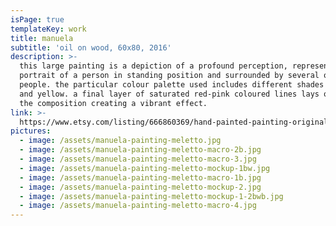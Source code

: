```yaml
---
isPage: true
templateKey: work
title: manuela
subtitle: 'oil on wood, 60x80, 2016'
description: >-
  this large painting is a depiction of a profound perception, represented as a
  portrait of a person in standing position and surrounded by several other
  people. the particular colour palette used includes different shades of green
  and yellow. a final layer of saturated red-pink coloured lines lays on top of
  the composition creating a vibrant effect.
link: >-
  https://www.etsy.com/listing/666860369/hand-painted-painting-original?ref=shop_home_active_8&frs=1
pictures:
  - image: /assets/manuela-painting-meletto.jpg
  - image: /assets/manuela-painting-meletto-macro-2b.jpg
  - image: /assets/manuela-painting-meletto-macro-3.jpg
  - image: /assets/manuela-painting-meletto-mockup-1bw.jpg
  - image: /assets/manuela-painting-meletto-macro-1b.jpg
  - image: /assets/manuela-painting-meletto-mockup-2.jpg
  - image: /assets/manuela-painting-meletto-mockup-1-2bwb.jpg
  - image: /assets/manuela-painting-meletto-macro-4.jpg
---
```


